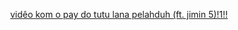 <p align="center">
  <a href="https://youtu.be/ygXW0W0lcTs">vidêo kom o pay do tutu lana pelahduh (ft. jimin 5)!1!!</a>
</p> 

